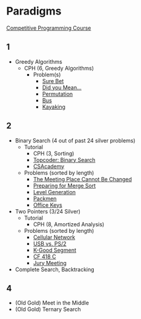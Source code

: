 # Paradigms

[Competitive Programming Course](https://github.com/SuprDewd/T-414-AFLV/tree/master/04_problem_solving_paradigms)

## 1
  * Greedy Algorithms
    * CPH (6, Greedy Algorithms)
      * Problem(s)
        * [Sure Bet](https://csacademy.com/contest/archive/task/sure-bet/)
        * [Did you Mean...](http://codeforces.com/contest/860/problem/A)
        * [Permutation](http://codeforces.com/problemset/problem/864/D)
        * [Bus](http://codeforces.com/problemset/problem/864/C)
        * [Kayaking](http://codeforces.com/problemset/problem/863/B)
        
## 2

  * Binary Search (4 out of past 24 silver problems)
    * Tutorial
      * CPH (3, Sorting)
      * [Topcoder: Binary Search](https://www.topcoder.com/community/data-science/data-science-tutorials/binary-search/)
      * [CSAcademy](https://csacademy.com/lesson/binary_search)
    * Problems (sorted by length)
      * [The Meeting Place Cannot Be Changed](http://codeforces.com/contest/782/problem/B) [](48)
      * [Preparing for Merge Sort](http://codeforces.com/contest/847/problem/B) [](53)
      * [Level Generation](http://codeforces.com/problemset/problem/818/F) [](54)
      * [Packmen](http://codeforces.com/contest/847/problem/E) [](57)
      * [Office Keys](http://codeforces.com/problemset/problem/830/A) [](60)
  * Two Pointers (3/24 Silver)
    * Tutorial
      * CPH (8, Amortized Analysis)
    * Problems (sorted by length)
      * [Cellular Network](http://codeforces.com/problemset/problem/702/C) [](48)
      * [USB vs. PS/2](http://codeforces.com/problemset/problem/762/B) [](53)
      * [K-Good Segment](http://codeforces.com/problemset/problem/616/D) [](53)
      * [CF 418 C](http://codeforces.com/problemset/problem/814/C) [](54)
      * [Jury Meeting](http://codeforces.com/problemset/problem/853/B) [](90)
  * Complete Search, Backtracking

## 4

  * (Old Gold) Meet in the Middle 
  * (Old Gold) Ternary Search
